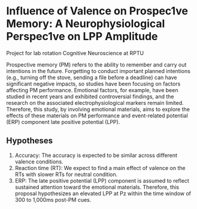 # Influence of Valence on Prospec1ve Memory: A Neurophysiological Perspec1ve on LPP Amplitude
Project for lab rotation Cognitive Neuroscience at RPTU

Prospective memory (PM) refers to the ability to remember and carry out intentions in the future. Forgetting to conduct important planned intentions (e.g., turning off the stove, sending a file before a deadline) can have significant negative impacts, so studies have been focusing on factors affecting PM performance. Emotional factors, for example, have been studied in recent years and exhibited controversial findings, and the research on the associated electrophysiological markers remain limited. Therefore, this study, by involving emotional materials, aims to explore the effects of these materials on PM performance and event-related potential (ERP) component late positive potential (LPP).

 ## Hypotheses
1. Accuracy: The accuracy is expected to be similar across different valence conditions.
2. Reaction time (RT): We expect to find a main effect of valence on the RTs with slower RTs for neutral condition.
3. ERP: The late positive potential (LPP) component is assumed to reflect sustained attention toward the emotional materials. Therefore, this proposal hypothesizes an elevated LPP at Pz within the time window of 300 to 1,000ms post-PM cues.


